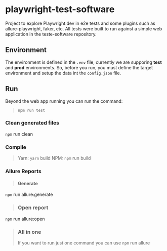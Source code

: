 # playwright-test-software
Project to explore Playwright.dev in e2e tests and some plugins such as allure-playwright, faker, etc. All tests were built to run against a simple web application in the teste-software repository. 


## Environment
The environment is defined in the `.env` file, currently we are supporing __test__ and __prod__ environments.
So, before you run, you must define the target environment and setup the data int the `config.json` file.


## Run
Beyond the web app running you can run the command:
> `npm run test`

### Clean generated files
`npm` run clean

### Compile
> Yarn: `yarn` build
> NPM: `npm` run build

### Allure Reports
> #### Generate
`npm` run allure:generate

> ### Open report
`npm` run allure:open

> ### All in one
>If you want to run just one command you can use
`npm` run allure 